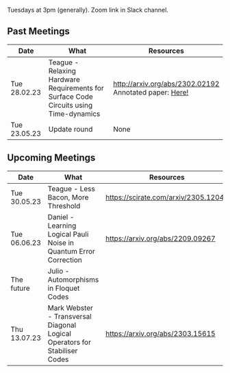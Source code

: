 Tuesdays at 3pm (generally). Zoom link in Slack channel.

## Past Meetings

| Date | What | Resources |
| --- | --- | --- |
| Tue 28.02.23 | Teague - Relaxing Hardware Requirements for Surface Code Circuits using Time-dynamics | http://arxiv.org/abs/2302.02192 <br> Annotated paper: [Here!](Resources/Relaxing%20Hardware%20Requirements%20via%20Time%20Dynamics.pdf) | 
| Tue 23.05.23 | Update round | None|


## Upcoming Meetings

| Date | What | Resources |
| --- | --- | --- |
| Tue 30.05.23 | Teague - Less Bacon, More Threshold | https://scirate.com/arxiv/2305.12046 |
| Tue 06.06.23 | Daniel - Learning Logical Pauli Noise in Quantum Error Correction | https://arxiv.org/abs/2209.09267 |
| The future | Julio - Automorphisms in Floquet Codes | |
| Thu 13.07.23 | Mark Webster - Transversal Diagonal Logical Operators for Stabiliser Codes | https://arxiv.org/abs/2303.15615 |
